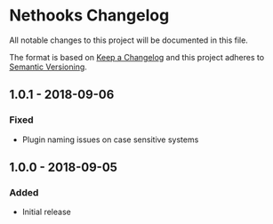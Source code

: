 # Nethooks Changelog

All notable changes to this project will be documented in this file.

The format is based on [Keep a Changelog](http://keepachangelog.com/) and this project adheres to [Semantic Versioning](http://semver.org/).

## 1.0.1 - 2018-09-06
### Fixed
- Plugin naming issues on case sensitive systems

## 1.0.0 - 2018-09-05
### Added
- Initial release
